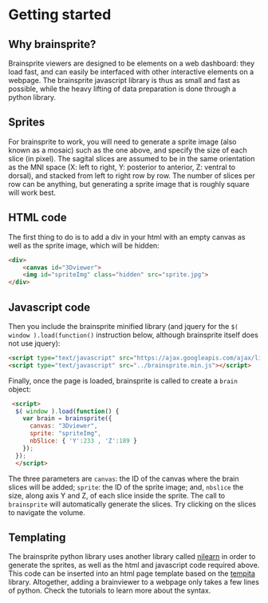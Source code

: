 # Getting started

## Why brainsprite?

Brainsprite viewers are designed to be elements on a web dashboard: they load fast,
and can easily be interfaced with other interactive elements on a webpage.
The brainsprite javascript library is thus as small and fast as possible, while
the heavy lifting of data preparation is done through a python library.

## Sprites
For brainsprite to work, you will need to generate a sprite image (also known
as a mosaic) such as the one above, and specify the size of each slice (in
pixel). The sagital slices are assumed to be in the same orientation as the
MNI space (X: left to right, Y: posterior to anterior, Z: ventral to dorsal),
and stacked from left to right row by row. The number of slices per row can be
anything, but generating a sprite image that is roughly square will work best.

## HTML code
The first thing to do is to add a div in your html with an empty canvas as well
as the sprite image, which will be hidden:
```html
<div>
    <canvas id="3Dviewer">
    <img id="spriteImg" class="hidden" src="sprite.jpg">
</div>
```

## Javascript code
Then you include the brainsprite minified library (and jquery for the
`$( window ).load(function()` instruction below, although brainsprite itself
does not use jquery):
```html
<script type="text/javascript" src="https://ajax.googleapis.com/ajax/libs/jquery/1.6.1/jquery.min.js"></script>
<script type="text/javascript" src="../brainsprite.min.js"></script>
```

Finally, once the page is loaded, brainsprite is called to create a
`brain` object:
```html
 <script>
  $( window ).load(function() {
    var brain = brainsprite({
      canvas: "3Dviewer",
      sprite: "spriteImg",
      nbSlice: { 'Y':233 , 'Z':189 }
    });
  });
  </script>
```
The three parameters are `canvas`: the ID of the canvas where the brain slices will be added; `sprite`: the ID of the sprite image; and, `nbslice` the size, along axis Y and Z, of each slice inside the sprite. The call to `brainsprite` will automatically generate the slices. Try clicking on the slices to navigate the volume.

## Templating
The brainsprite python library uses another library called
[nilearn](https://nilearn.github.io/) in order to generate the sprites, as well
as the html and javascript code required above. This code can be inserted into
an html page template based on the [tempita](https://pypi.org/project/Tempita/)
library. Altogether, adding a brainviewer to a webpage only takes a few lines of
python. Check the tutorials to learn more about the syntax.
